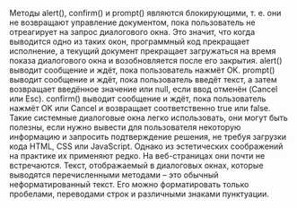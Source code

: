 Методы alert(), confirm() и prompt() являются блокирующими, т. е. они не возвращают управление документом, пока пользователь не отреагирует на запрос диалогового окна. Это значит, что когда выводится одно из таких окон, программный код прекращает исполнение, а текущий документ прекращает загружаться на время показа диалогового окна и возобновляется после его закрытия.
alert() выводит сообщение и ждёт, пока пользователь нажмёт OK.
prompt() выводит сообщение и ждёт, пока пользователь введёт текст, а затем возвращает введённое значение или null, если ввод отменён (Cancel или Esc).
confirm() выводит сообщение и ждёт, пока пользователь нажмёт OK или Cancel и возвращает соответственно true или false.
Такие системные диалоговые окна легко использовать, они могут быть полезны, если нужно вывести для пользователя некоторую информацию и запросить подтверждение решения, не требуя загрузки кода HTML, CSS или JavaScript. Однако из эстетических соображений на практике их применяют редко. На веб-страницах они почти не встречаются.
Текст, отображаемый в диалоговых окнах, которые выводятся перечисленными методами – это обычный неформатированный текст. Его можно форматировать только пробелами, переводами строк и различными знаками пунктуации.
